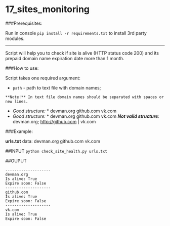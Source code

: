 # 17_sites_monitoring

###Prerequisites:

Run in console `pip install -r requirements.txt` to install 3rd party modules.

---

Script will help you to check if site is alive (HTTP status code 200) 
and its prepaid domain name expiration date more than 1 month.

###How to use:

Script takes one required argument:
- `path` - path to text file with domain names;

```**Note!** In text file domain names should be separated with spaces or new lines.```
* *Good structure:* * devman.org github.com vk.com
* *Good structure:* *
devman.org
github.com
vk.com
**_Not valid structure_**: devman.org; http://github.com | vk.com

###Example:

**urls.txt** data:
devman.org
github.com
vk.com

##INPUT
`python check_site_health.py urls.txt`

##OUPUT
```
--------------------
devman.org
Is alive: True
Expire soon: False
--------------------
github.com
Is alive: True
Expire soon: False
--------------------
vk.com
Is alive: True
Expire soon: False
```
